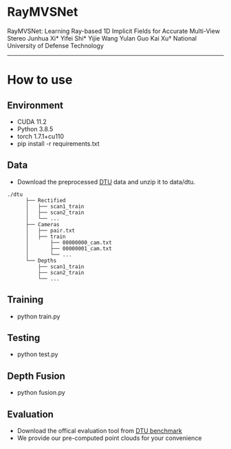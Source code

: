 RayMVSNet
===
RayMVSNet: Learning Ray-based 1D Implicit Fields for Accurate Multi-View Stereo
Junhua Xi* Yifei Shi* Yijie Wang Yulan Guo Kai Xu†
National University of Defense Technology

---

# How to use

## Environment
* CUDA 11.2
* Python 3.8.5
* torch 1.7.1+cu110
* pip install -r requirements.txt

## Data
* Download the preprocessed [DTU](https://drive.google.com/file/d/1Mfx1oDoAzPbiqfseD8r02czPaNjUoUMJ/view) data and unzip it to data/dtu.
``` 
./dtu  
      ├── Rectified                 
      │   ├── scan1_train       
      │   ├── scan2_train       
      │   └── ...                
      ├── Cameras
      │   ├── pair.txt   
      │   ├── train   
      │       ├── 00000000_cam.txt   
      │       ├── 00000001_cam.txt   
      │       └── ...  
      └── Depths         
          ├── scan1_train   
          ├── scan2_train    
          └── ... 
```     
## Training
* python train.py

## Testing
* python test.py

## Depth Fusion
* python fusion.py

## Evaluation
* Download the offical evaluation tool from [DTU benchmark](http://roboimagedata.compute.dtu.dk/?page_id=36)
* We provide our pre-computed point clouds for your convenience
